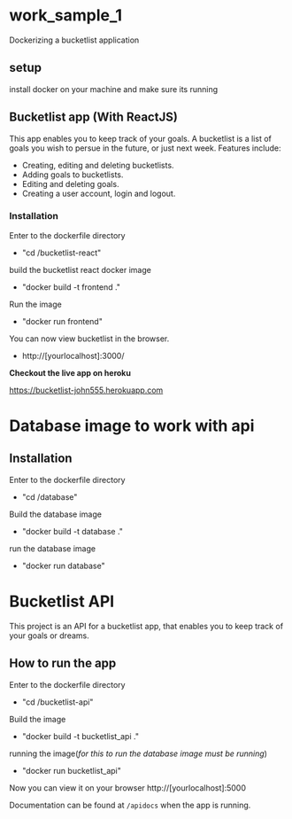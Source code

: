 # work_sample_1
Dockerizing a bucketlist application
## setup
install docker on your machine and make sure its running 

## Bucketlist app (With ReactJS)
This app enables you to keep track of your goals. A bucketlist is a list of goals you wish to persue in the future, or just next week. Features include:

- Creating, editing and deleting bucketlists.
- Adding goals to bucketlists.
- Editing and deleting goals.
- Creating a user account, login and logout.

### Installation
Enter to the dockerfile directory
- "cd /bucketlist-react"

build the bucketlist react docker image 
- "docker build -t frontend ."

Run the image 
- "docker run frontend"

You can now view bucketlist in the browser.
-  http://[yourlocalhost]:3000/

**Checkout the live app on heroku**

https://bucketlist-john555.herokuapp.com

# Database image to work with api 
## Installation
Enter to the dockerfile directory
- "cd /database"

Build the database image
- "docker build -t database ."

run the database image
- "docker run database"

# Bucketlist API
This project is an API for a bucketlist app, that enables you to keep track of your goals or dreams.

## How to run the app
Enter to the dockerfile directory
- "cd /bucketlist-api"

Build the image 
- "docker build -t bucketlist_api ."
 
 running the image(_for this to run the database image must be running_)
 - "docker run bucketlist_api"
 
 Now you can view it on your browser 
 http://[yourlocalhost]:5000

Documentation can be found at `/apidocs` when the app is running.
